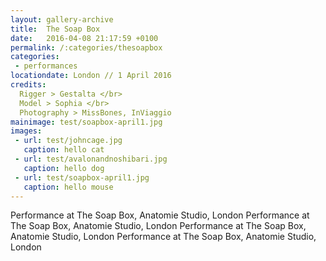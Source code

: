 ```yaml
---
layout: gallery-archive
title:  The Soap Box
date:   2016-04-08 21:17:59 +0100
permalink: /:categories/thesoapbox
categories:
 - performances
locationdate: London // 1 April 2016
credits:
  Rigger > Gestalta </br>
  Model > Sophia </br>
  Photography > MissBones, InViaggio
mainimage: test/soapbox-april1.jpg
images:
 - url: test/johncage.jpg
   caption: hello cat
 - url: test/avalonandnoshibari.jpg
   caption: hello dog
 - url: test/soapbox-april1.jpg
   caption: hello mouse
---
```



Performance at The Soap Box, Anatomie Studio, London Performance at The Soap Box, Anatomie Studio, London Performance at The Soap Box, Anatomie Studio, London Performance at The Soap Box, Anatomie Studio, London
